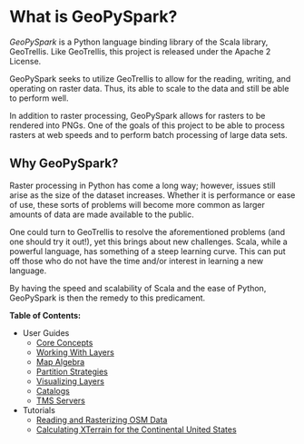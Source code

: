 # What is GeoPySpark?

*GeoPySpark* is a Python language binding library of the Scala library,
GeoTrellis. Like GeoTrellis, this project is released under the Apache 2 License.

GeoPySpark seeks to utilize GeoTrellis to allow for the reading, writing, and
operating on raster data. Thus, its able to scale to the data and still be able
to perform well.

In addition to raster processing, GeoPySpark allows for rasters to be rendered
into PNGs. One of the goals of this project to be able to process rasters at
web speeds and to perform batch processing of large data sets.

## Why GeoPySpark?

Raster processing in Python has come a long way; however, issues still arise
as the size of the dataset increases. Whether it is performance or ease of use,
these sorts of problems will become more common as larger amounts of data are
made available to the public.

One could turn to GeoTrellis to resolve the aforementioned problems (and one
should try it out!), yet this brings about new challenges. Scala, while a
powerful language, has something of a steep learning curve. This can put off
those who do not have the time and/or interest in learning a new language.

By having the speed and scalability of Scala and the ease of Python,
GeoPySpark is then the remedy to this predicament.

**Table of Contents:**
- User Guides
  - [Core Concepts](guides/core-concepts.md)
  - [Working With Layers](guides/layers.md)
  - [Map Algebra](guides/map-algebra.md)
  - [Partition Strategies](guides/partition-strategy.md)
  - [Visualizing Layers](guides/visualization.md)
  - [Catalogs](guides/catalog.md)
  - [TMS Servers](guides/tms.md)
- Tutorials
  - [Reading and Rasterizing OSM Data](tutorials/reading-and-rasterizing-osm-data.md)
  - [Calculating XTerrain for the Continental United
    States](tutorials/xterrain-example.md)
